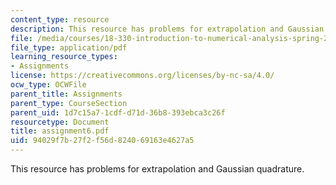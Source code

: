 ```yaml
---
content_type: resource
description: This resource has problems for extrapolation and Gaussian quadrature.
file: /media/courses/18-330-introduction-to-numerical-analysis-spring-2004/94029f7b27f2f56d824069163e4627a5_assignment6.pdf
file_type: application/pdf
learning_resource_types:
- Assignments
license: https://creativecommons.org/licenses/by-nc-sa/4.0/
ocw_type: OCWFile
parent_title: Assignments
parent_type: CourseSection
parent_uid: 1d7c15a7-1cdf-d71d-36b8-393ebca3c26f
resourcetype: Document
title: assignment6.pdf
uid: 94029f7b-27f2-f56d-8240-69163e4627a5
---
```

This resource has problems for extrapolation and Gaussian quadrature.
